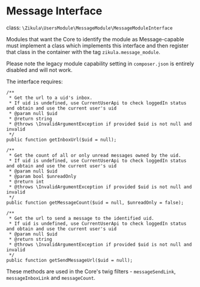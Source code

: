 Message Interface
=================

class:  `\Zikula\UsersModule\MessageModule\MessageModuleInterface`

Modules that want the Core to identify the module as Message-capable must implement a class which
implements this interface and then register that class in the container with the tag `zikula.message_module`.

Please note the legacy module capability setting in `composer.json` is entirely disabled and will not work.

The interface requires:

    /**
     * Get the url to a uid's inbox.
     * If uid is undefined, use CurrentUserApi to check loggedIn status and obtain and use the current user's uid
     * @param null $uid
     * @return string
     * @throws \InvalidArgumentException if provided $uid is not null and invalid
     */
    public function getInboxUrl($uid = null);

    /**
     * Get the count of all or only unread messages owned by the uid.
     * If uid is undefined, use CurrentUserApi to check loggedIn status and obtain and use the current user's uid
     * @param null $uid
     * @param bool $unreadOnly
     * @return int
     * @throws \InvalidArgumentException if provided $uid is not null and invalid
     */
    public function getMessageCount($uid = null, $unreadOnly = false);

    /**
     * Get the url to send a message to the identified uid.
     * If uid is undefined, use CurrentUserApi to check loggedIn status and obtain and use the current user's uid
     * @param null $uid
     * @return string
     * @throws \InvalidArgumentException if provided $uid is not null and invalid
     */
    public function getSendMessageUrl($uid = null);

These methods are used in the Core's twig filters - `messageSendLink`, `messageInboxLink` and `messageCount`.
